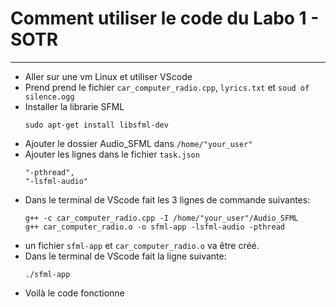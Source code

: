 # Comment utiliser le code du Labo 1 - SOTR
***
* Aller sur une vm Linux et utiliser VScode
* Prend prend le fichier 
`car_computer_radio.cpp`, 
`lyrics.txt` et
`soud of silence.ogg`
* Installer la librarie SFML
  ```
  sudo apt-get install libsfml-dev
  ```
* Ajouter le dossier Audio_SFML dans
  `/home/"your_user"`
* Ajouter les lignes dans le fichier
   `task.json`
  ```
  "-pthread",
  "-lsfml-audio"
  ```
* Dans le terminal de VScode fait les 3 lignes de commande suivantes:
  ```
  g++ -c car_computer_radio.cpp -I /home/"your_user"/Audio_SFML
  g++ car_computer_radio.o -o sfml-app -lsfml-audio -pthread
  ```
* un fichier `sfml-app` et `car_computer_radio.o` va être créé.
* Dans le terminal de VScode fait la ligne suivante:
  ```
  ./sfml-app
  ```
* Voilà le code fonctionne
